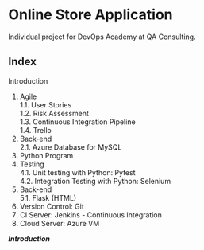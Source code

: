 # Online Store Application
Individual project for DevOps Academy at QA Consulting.  
  
**Index**
-
Introduction  
1. Agile  
1.1. User Stories  
1.2. Risk Assessment  
1.3. Continuous Integration Pipeline  
1.4. Trello  
2. Back-end  
2.1. Azure Database for MySQL  
3. Python Program  
4. Testing  
4.1. Unit testing with Python: Pytest  
4.2. Integration Testing with Python: Selenium  
5. Back-end  
5.1. Flask (HTML)  
6. Version Control: Git  
7. CI Server: Jenkins - Continuous Integration  
8. Cloud Server: Azure VM  


***Introduction*** 

